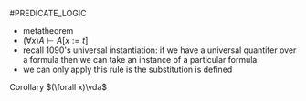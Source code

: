 #PREDICATE_LOGIC 
- metatheorem
- $(\forall x)A \vdash A[x:=t]$ 
- recall 1090's universal instantiation: if we have a universal quantifer over a formula then we can take an instance of a particular formula 
- we can only apply this rule is the substitution is defined

Corollary $(\forall x)\vda$ 